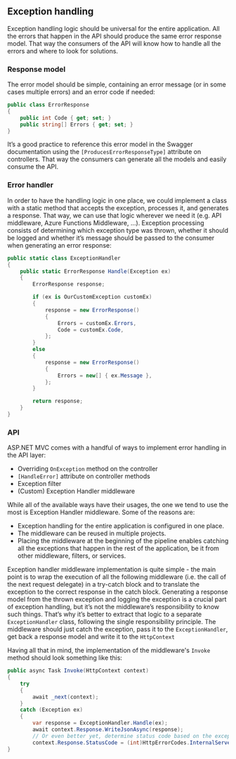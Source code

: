 ## Exception handling

Exception handling logic should be universal for the entire application. All the errors that happen in the API should produce the same error response model. That way the consumers of the API will know how to handle all the errors and where to look for solutions.
### Response model
The error model should be simple, containing an error message (or in some cases multiple errors) and an error code if needed:

```csharp
public class ErrorResponse
{
	public int Code { get; set; }
	public string[] Errors { get; set; }
}
```

It’s a good practice to reference this error model in the Swagger documentation using the `[ProducesErrorResponseType]` attribute on controllers. That way the consumers can generate all the models and easily consume the API.

### Error handler

In order to have the handling logic in one place, we could implement a class with a static method that accepts the exception, processes it, and generates a response. That way, we can use that logic wherever we need it (e.g. API middleware, Azure Functions Middleware, ...). Exception processing consists of determining which exception type was thrown, whether it should be logged and whether it’s message should be passed to the consumer when generating an error response:

```csharp
public static class ExceptionHandler
{
	public static ErrorResponse Handle(Exception ex)
	{
		ErrorResponse response;

		if (ex is OurCustomException customEx)
		{
			response = new ErrorResponse()
			{
				Errors = customEx.Errors,
				Code = customEx.Code,
			};
		}
		else
		{
			response = new ErrorResponse()
			{
				Errors = new[] { ex.Message },
			};
		}

		return response;
	}
}
```

### API

ASP.NET MVC comes with a handful of ways to implement error handling in the API layer:
- Overriding `OnException` method on the controller
- `[HandleError]` attribute on controller methods
- Exception filter
- (Custom) Exception Handler middleware

While all of the available ways have their usages, the one we tend to use the most is Exception Handler middleware. Some of the reasons are:

- Exception handling for the entire application is configured in one place.
- The middleware can be reused in multiple projects.
- Placing the middleware at the beginning of the pipeline enables catching all the exceptions that happen in the rest of the application, be it from other middleware, filters, or services.

Exception handler middleware implementation is quite simple - the main point is to wrap the execution of all the following middleware (i.e. the call of the next request delegate) in a try-catch block and to translate the exception to the correct response in the catch block. Generating a response model from the thrown exception and logging the exception is a crucial part of exception handling, but it’s not the middleware’s responsibility to know such things. That’s why it’s better to extract that logic to a separate `ExceptionHandler` class, following the single responsibility principle.  The middleware should just catch the exception, pass it to the `ExceptionHandler`, get back a response model and write it to the `HttpContext`

Having all that in mind, the implementation of the middleware's `Invoke` method should look something like this:

```csharp
public async Task Invoke(HttpContext context)
{
	try
	{
		await _next(context);
	}
	catch (Exception ex)
	{
		var response = ExceptionHandler.Handle(ex);
		await context.Response.WriteJsonAsync(response);
		// Or even better yet, determine status code based on the exception thrown:
		context.Response.StatusCode = (int)HttpErrorCodes.InternalServerError;
}
```
